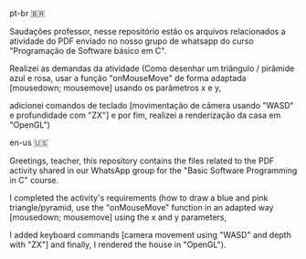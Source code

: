 pt-br :brazil:

Saudações professor, nesse repositório estão os arquivos relacionados a atividade do PDF enviado no nosso grupo de whatsapp do curso "Programação de Software básico em C".

Realizei as demandas da atividade (Como desenhar um triângulo / pirâmide azul e rosa, usar a função "onMouseMove" de forma adaptada [mousedown; mousemove] usando os parâmetros x e y,

adicionei comandos de teclado [movimentação de câmera usando "WASD" e profundidade com "ZX"] e por fim, realizei a renderização da casa em "OpenGL")

en-us :us:

Greetings, teacher, this repository contains the files related to the PDF activity shared in our WhatsApp group for the "Basic Software Programming in C" course.

I completed the activity's requirements (how to draw a blue and pink triangle/pyramid, use the "onMouseMove" function in an adapted way [mousedown; mousemove] using the x and y parameters,

I added keyboard commands [camera movement using "WASD" and depth with "ZX"] and finally, I rendered the house in "OpenGL").
